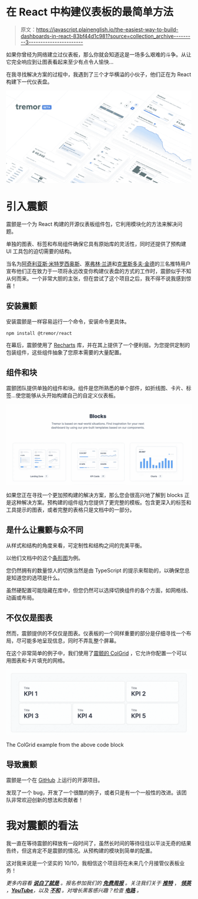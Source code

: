 # 在 React 中构建仪表板的最简单方法

> 原文：<https://javascript.plainenglish.io/the-easiest-way-to-build-dashboards-in-react-83bf44d1c981?source=collection_archive---------3----------------------->

如果你曾经为网络建立过仪表板，那么你就会知道这是一场多么艰难的斗争。从让它完全响应到让图表看起来至少有点令人愉快…

在我寻找解决方案的过程中，我遇到了三个才华横溢的小伙子，他们正在为 React 构建下一代仪表盘。

![](img/2524d35f7286d6cdadb42bc81bdf25c4.png)

# 引入震颤

震颤是一个为 React 构建的开源仪表板组件包，它利用模块化的方法来解决问题。

单独的图表、标签和布局组件确保它具有原始库的灵活性，同时还提供了预构建 UI 工具包的迫切需要的结构。

当名为[阿奇利亚斯·米特罗西奥斯](https://twitter.com/a_mitrotasios)、[塞弗林·兰道](https://twitter.com/severinlandolt)和[克里斯多夫·金德](https://twitter.com/kindlaar)的三名推特用户宣布他们正在致力于一项将永远改变你构建仪表盘的方式的工作时，震颤似乎不知从何而来。一个非常大胆的主张，但在尝试了这个项目之后，我不得不说我感到惊喜！

## 安装震颤

安装震颤是一样容易运行一个命令，安装命令更具体。

```
npm install @tremor/react
```

在幕后，震颤使用了 [Recharts](https://recharts.org/en-US/) 库，并在其上提供了一个便利层。为您提供定制的包装组件，这些组件抽象了您原本需要的大量配置。

## 组件和块

震颤团队提供单独的组件和块。组件是您所熟悉的单个部件，如折线图、卡片、标签…使您能够从头开始构建自己的自定义仪表板。

![](img/94edd86e4d77b3648e5cd4b3568f6e55.png)

如果您正在寻找一个更加预构建的解决方案，那么您会很高兴地了解到 blocks 正是这种解决方案。预构建的组件组为您提供了更完整的模板。包含更深入的标签和工具提示的图表，或者完整的表格只是文档中的一部分。

## 是什么让震颤与众不同

从样式和结构的角度来看，可定制性和结构之间的完美平衡。

以他们文档中的这个[条形图](https://www.tremor.so/docs/components/bar-chart)为例。

您仍然拥有的数量惊人的切换当然是由 TypeScript 的提示来帮助的，以确保您总是知道您的选项是什么。

虽然硬配置可能隐藏在库中，但您仍然可以选择切换组件的各个方面，如网格线、动画或布局。

## 不仅仅是图表

然而，震颤提供的不仅仅是图表。仪表板的一个同样重要的部分是仔细寻找一个布局，尽可能多地呈现信息，同时不弄乱整个屏幕。

在这个非常简单的例子中，我们使用了[震颤的 ColGrid](https://www.tremor.so/docs/layout/col-grid) ，它允许你配置一个可以用图表和卡片填充的网格。

![](img/307012a760a230d51e74fa7c569d2b0b.png)

The ColGrid example from the above code block

## 导致震颤

震颤是一个在 [GitHub](https://github.com/tremorlabs/tremor) 上运行的开源项目。

发现了一个 bug，开发了一个很酷的例子，或者只是有一个一般性的改进。该团队非常欢迎创新的想法和贡献者！

# 我对震颤的看法

我一直在等待震颤的释放有一段时间了，虽然长时间的等待往往以平淡无奇的结果告终，但这肯定不是震颤的情况。从预构建的模块到简单的配置。

这对我来说是一个坚实的 10/10，我相信这个项目将在未来几个月接管仪表板业务！

*更多内容看* [***说白了就是***](https://plainenglish.io/) *。报名参加我们的* [***免费周报***](http://newsletter.plainenglish.io/) *。关注我们关于* [***推特***](https://twitter.com/inPlainEngHQ) ， [***领英***](https://www.linkedin.com/company/inplainenglish/) *，*[***YouTube***](https://www.youtube.com/channel/UCtipWUghju290NWcn8jhyAw)*，以及* [***不和***](https://discord.gg/GtDtUAvyhW) *。对增长黑客感兴趣？检查* [***电路***](https://circuit.ooo/) *。*